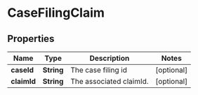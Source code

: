 

# CaseFilingClaim

## Properties

Name | Type | Description | Notes
------------ | ------------- | ------------- | -------------
**caseId** | **String** | The case filing id |  [optional]
**claimId** | **String** | The associated claimId. |  [optional]



